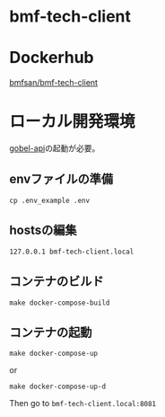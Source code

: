 # bmf-tech-client
# Dockerhub
[bmfsan/bmf-tech-client](https://hub.docker.com/r/bmfsan/bmf-tech-client)

# ローカル開発環境
[gobel-api](https://github.com/bmf-san/gobel-api)の起動が必要。

## envファイルの準備
```
cp .env_example .env
```

## hostsの編集
```
127.0.0.1 bmf-tech-client.local
```

## コンテナのビルド
```
make docker-compose-build
```

## コンテナの起動
```
make docker-compose-up
```

or

```
make docker-compose-up-d
```

Then go to `bmf-tech-client.local:8081`
